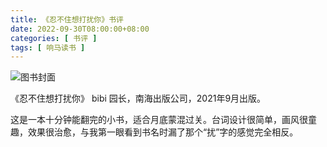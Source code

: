 ```yaml
---
title: 《忍不住想打扰你》书评
date: 2022-09-30T08:00:00+08:00
categories: [ 书评 ]
tags: [ 响马读书 ]
---
```


<div class="p-3 text-center">
  <img class="img-fluid" src="/images/2022/0930/book-cover.png" alt="图书封面" style="max-width:400px; max-height:400px;">
</div>

《忍不住想打扰你》 bibi 园长，南海出版公司，2021年9月出版。

这是一本十分钟能翻完的小书，适合月底蒙混过关。台词设计很简单，画风很童趣，效果很治愈，与我第一眼看到书名时漏了那个“扰”字的感觉完全相反。
